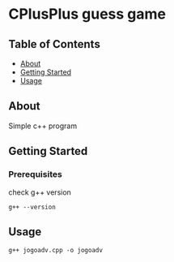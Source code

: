 # CPlusPlus guess game

## Table of Contents

- [About](#about)
- [Getting Started](#getting_started)
- [Usage](#usage)

## About <a name = "about"></a>

Simple c++ program

## Getting Started <a name = "getting_started"></a>


### Prerequisites

check g++ version

```
g++ --version
```


## Usage <a name = "usage"></a>

```
g++ jogoadv.cpp -o jogoadv
```
